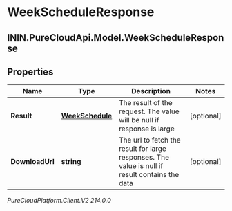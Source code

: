# WeekScheduleResponse

## ININ.PureCloudApi.Model.WeekScheduleResponse

## Properties

|Name | Type | Description | Notes|
|------------ | ------------- | ------------- | -------------|
| **Result** | [**WeekSchedule**](WeekSchedule) | The result of the request. The value will be null if response is large | [optional] |
| **DownloadUrl** | **string** | The url to fetch the result for large responses. The value is null if result contains the data | [optional] |



_PureCloudPlatform.Client.V2 214.0.0_
